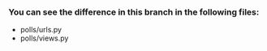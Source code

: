 ### You can see the difference in this branch in the following files:

- polls/urls.py
- polls/views.py
